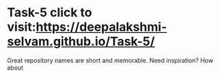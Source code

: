# Task-5 click to visit:https://deepalakshmi-selvam.github.io/Task-5/
Great repository names are short and memorable. Need inspiration? How about 
